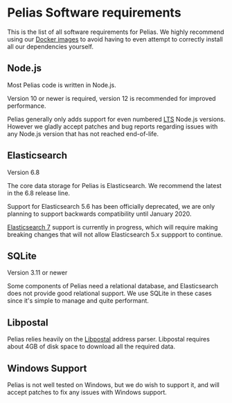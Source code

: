 # Pelias Software requirements

This is the list of all software requirements for Pelias. We highly recommend using our
[Docker images](https://hub.docker.com/r/pelias/) to avoid having to even attempt to correctly
install all our dependencies yourself.

## Node.js

Most Pelias code is written in Node.js.

Version 10 or newer is required, version 12 is recommended for improved performance.

Pelias generally only adds support for even numbered [LTS](https://github.com/nodejs/Release#release-schedule) Node.js versions.
However we gladly accept patches and bug reports regarding issues with any Node.js version that has not reached end-of-life.

## Elasticsearch

Version 6.8

The core data storage for Pelias is Elasticsearch. We recommend the latest in the 6.8 release line.

Support for Elasticsearch 5.6 has been officially deprecated, we are only planning to support backwards compatibility until January 2020.

[Elasticsearch 7](https://github.com/pelias/pelias/issues/831) support is currently in progress, which will require making breaking changes that will not allow Elasticsearch 5.x suppport to continue.

## SQLite

Version 3.11 or newer

Some components of Pelias need a relational database, and Elasticsearch does not provide good
relational support. We use SQLite in these cases since it's simple to manage and quite performant.

## Libpostal

Pelias relies heavily on the [Libpostal](https://github.com/openvenues/libpostal#installation)
address parser. Libpostal requires about 4GB of disk space to download all the required data.

## Windows Support

Pelias is not well tested on Windows, but we do wish to support it, and will accept patches to fix
any issues with Windows support.
